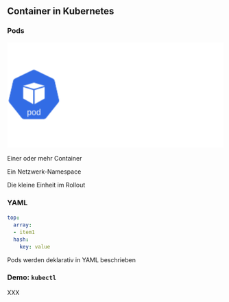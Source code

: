 ## Container in Kubernetes

### Pods

![Pod bestehen aus zwei Containern](120_kubernetes/04_pods/pod.drawio.svg) <!-- .element: style="float: right;" -->

Einer oder mehr Container

Ein Netzwerk-Namespace

Die kleine Einheit im Rollout

### YAML

```yaml
top:
  array:
  - item1
  hash:
    key: value
```
<!-- .element: style="float: right; width: 35%;" -->

Pods werden deklarativ in YAML beschrieben

### Demo: `kubectl`

XXX
